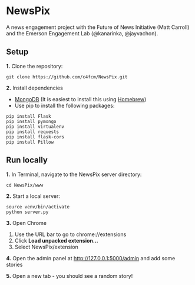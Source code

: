 NewsPix
=======

A news engagement project with the Future of News Initiative (Matt Carroll) and the Emerson Engagement Lab (@kanarinka, @jayvachon). 


## Setup

**1.** Clone the repository:

```
git clone https://github.com/c4fcm/NewsPix.git
```

**2.** Install dependencies

* [MongoDB](http://www.mongodb.org/downloads) (It is easiest to install this using [Homebrew](http://brew.sh/))
* Use pip to install the following packages:
```
pip install Flask
pip install pymongo
pip install virtualenv
pip install requests
pip install flask-cors
pip install Pillow
```

## Run locally

**1.** In Terminal, navigate to the NewsPix server directory:

```
cd NewsPix/www
```

**2.** Start a local server:

```
source venv/bin/activate
python server.py
```

**3.** Open Chrome

1. Use the URL bar to go to chrome://extensions
1. Click **Load unpacked extension...**
2. Select NewsPix/extension

**4.** Open the admin panel at http://127.0.0.1:5000/admin and add some stories

**5.** Open a new tab - you should see a random story!
